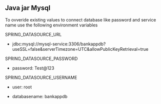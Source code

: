 ## Java jar Mysql 

To ovveride existing values to connect database like password and service name use the following environment variables

SPRING_DATASOURCE_URL
- jdbc:mysql://mysql-service:3306/bankappdb?useSSL=false&serverTimezone=UTC&allowPublicKeyRetrieval=true


SPRING_DATASOURCE_PASSWORD
- password: Test@123

SPRING_DATASOURCE_USERNAME
- user: root

- databasename: bankappdb
